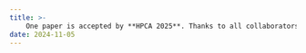 ```yaml
---
title: >-
    One paper is accepted by **HPCA 2025**. Thanks to all collaborators!
date: 2024-11-05 
---
```


